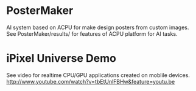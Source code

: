 # PosterMaker

AI system based on ACPU for make design posters from custom images. 
See PosterMaker/results/ for features of ACPU platform for AI tasks.

# iPixel Universe Demo

See video for realtime CPU/GPU applications created on moblile devices.
http://www.youtube.com/watch?v=tbEtUnlFBHw&feature=youtu.be

